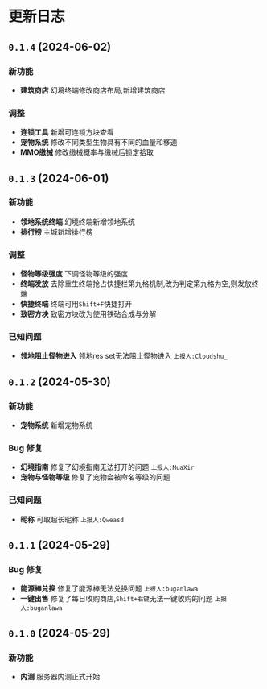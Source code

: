 # 更新日志

## `0.1.4` (2024-06-02)

### 新功能

- **建筑商店** 幻境终端修改商店布局,新增建筑商店

### 调整

- **连锁工具** 新增可连锁方块查看
- **宠物系统** 修改不同类型生物具有不同的血量和移速
- **MMO缴械** 修改缴械概率与缴械后锁定拾取


## `0.1.3` (2024-06-01)

### 新功能

- **领地系统终端** 幻境终端新增领地系统
- **排行榜** 主城新增排行榜

### 调整

- **怪物等级强度** 下调怪物等级的强度
- **终端发放** 去除重生终端抢占快捷栏第九格机制,改为判定第九格为空,则发放终端
- **快捷终端** 终端可用`Shift+F`快捷打开
- **致密方块** 致密方块改为使用铁砧合成与分解

### 已知问题

- **领地阻止怪物进入** 领地res set无法阻止怪物进入 `上报人:Cloudshu_`

## `0.1.2` (2024-05-30)

### 新功能

- **宠物系统** 新增宠物系统

### Bug 修复

- **幻境指南** 修复了幻境指南无法打开的问题 `上报人:MuaXir`
- **宠物与怪物等级** 修复了宠物会被命名等级的问题

### 已知问题

- **昵称** 可取超长昵称 `上报人:Qweasd`

## `0.1.1` (2024-05-29)

### Bug 修复

- **能源棒兑换** 修复了能源棒无法兑换问题 `上报人:buganlawa`
- **一键出售** 修复了每日收购商店,`Shift+右键`无法一键收购的问题 `上报人:buganlawa`

## `0.1.0` (2024-05-29)

### 新功能
- **内测** 服务器内测正式开始
